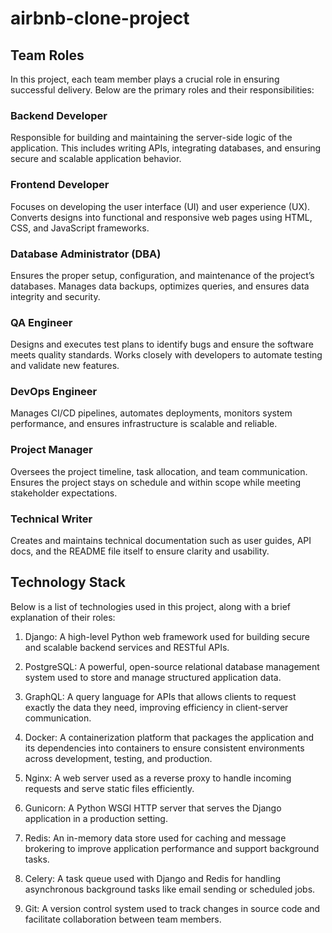 # airbnb-clone-project

## Team Roles
In this project, each team member plays a crucial role in ensuring successful delivery. Below are the primary roles and their responsibilities:

### Backend Developer
Responsible for building and maintaining the server-side logic of the application. This includes writing APIs, integrating databases, and ensuring secure and scalable application behavior.

### Frontend Developer
Focuses on developing the user interface (UI) and user experience (UX). Converts designs into functional and responsive web pages using HTML, CSS, and JavaScript frameworks.

### Database Administrator (DBA)
Ensures the proper setup, configuration, and maintenance of the project’s databases. Manages data backups, optimizes queries, and ensures data integrity and security.

### QA Engineer
Designs and executes test plans to identify bugs and ensure the software meets quality standards. Works closely with developers to automate testing and validate new features.

### DevOps Engineer
Manages CI/CD pipelines, automates deployments, monitors system performance, and ensures infrastructure is scalable and reliable.

### Project Manager
Oversees the project timeline, task allocation, and team communication. Ensures the project stays on schedule and within scope while meeting stakeholder expectations.

### Technical Writer
Creates and maintains technical documentation such as user guides, API docs, and the README file itself to ensure clarity and usability.

## Technology Stack
Below is a list of technologies used in this project, along with a brief explanation of their roles:

1. Django: A high-level Python web framework used for building secure and scalable backend services and RESTful APIs.

2. PostgreSQL: A powerful, open-source relational database management system used to store and manage structured application data.

3. GraphQL: A query language for APIs that allows clients to request exactly the data they need, improving efficiency in client-server communication.

4. Docker: A containerization platform that packages the application and its dependencies into containers to ensure consistent environments across development, testing, and production.

5. Nginx: A web server used as a reverse proxy to handle incoming requests and serve static files efficiently.

6. Gunicorn: A Python WSGI HTTP server that serves the Django application in a production setting.

7. Redis: An in-memory data store used for caching and message brokering to improve application performance and support background tasks.

8. Celery: A task queue used with Django and Redis for handling asynchronous background tasks like email sending or scheduled jobs.

9. Git: A version control system used to track changes in source code and facilitate collaboration between team members.
